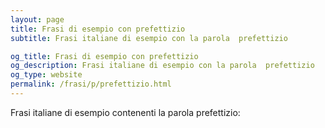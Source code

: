 ```yaml
---
layout: page
title: Frasi di esempio con prefettizio 
subtitle: Frasi italiane di esempio con la parola  prefettizio

og_title: Frasi di esempio con prefettizio 
og_description: Frasi italiane di esempio con la parola  prefettizio
og_type: website
permalink: /frasi/p/prefettizio.html
---
```


Frasi italiane di esempio contenenti la parola prefettizio:


